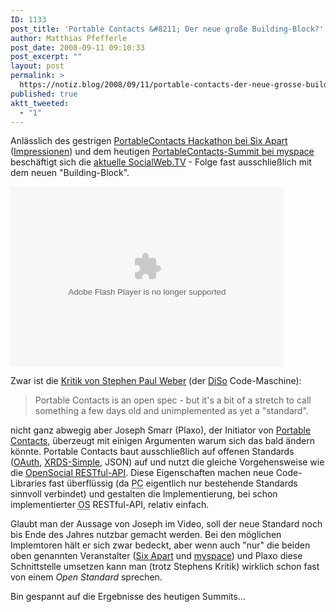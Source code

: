```yaml
---
ID: 1133
post_title: 'Portable Contacts &#8211; Der neue große Building-Block?'
author: Matthias Pfefferle
post_date: 2008-09-11 09:10:33
post_excerpt: ""
layout: post
permalink: >
  https://notiz.blog/2008/09/11/portable-contacts-der-neue-grosse-building-block/
published: true
aktt_tweeted:
  - "1"
---
```

Anlässlich des gestrigen <a href="http://upcoming.yahoo.com/event/1078491/">PortableContacts Hackathon bei Six Apart</a> (<a href="http://therealmccrea.com/2008/09/11/live-from-the-portablecontacts-hackathon/">Impressionen</a>) und dem heutigen <a href="http://upcoming.yahoo.com/event/1005694/">PortableContacts-Summit bei myspace</a> beschäftigt sich die <a href="http://www.thesocialweb.tv/blog/2008/09/episode-9-a-big.html">aktuelle SocialWeb.TV</a> - Folge fast ausschließlich mit dem neuen "Building-Block".

<object type="application/x-shockwave-flash" style="width:437px; height:288px;" data="http://www.viddler.com/player/2fd78fa9/"><param name="movie" value="http://www.viddler.com/player/2fd78fa9/" /><param name="allowScriptAccess" value="always" /><param name="allowFullScreen" value="true" /><param name="wmode" value="transparent"/></object>

Zwar ist die <a href="http://www.thesocialweb.tv/blog/2008/08/episode-5-the-p.html#comment-1140014">Kritik von Stephen Paul Weber</a> (der <a href="http://diso-project.org/">DiSo</a> Code-Maschine):

<blockquote>Portable Contacts is an open spec - but it's a bit of a stretch to call something a few days old and unimplemented as yet a "standard".</blockquote>

nicht ganz abwegig aber Joseph Smarr (Plaxo), der Initiator von <a href="http://portablecontacts.net">Portable Contacts</a>, überzeugt mit einigen Argumenten warum sich das bald ändern könnte. Portable Contacts baut ausschließlich auf offenen Standards (<a href="http://notiz.blog/2007/10/05/oauth-core-10-final-draft/">OAuth</a>, <a href="http://notiz.blog/2008/05/05/xrds-simple-eine-einfuehrung/">XRDS-Simple</a>, JSON) auf und nutzt die gleiche Vorgehensweise wie die <a href="http://code.google.com/apis/opensocial/docs/0.8/restfulspec.html">OpenSocial RESTful-API</a>. Diese Eigenschaften machen neue Code-Libraries fast überflüssig (da <abbr title="PortableContacts">PC</abbr> eigentlich nur bestehende Standards sinnvoll verbindet) und gestalten die Implementierung, bei schon implementierter <abbr title="Open Social">OS</abbr> RESTful-API, relativ einfach.

Glaubt man der Aussage von Joseph im Video, soll der neue Standard noch bis Ende des Jahres nutzbar gemacht werden. Bei den möglichen Implemtoren hält er sich zwar bedeckt, aber wenn auch "nur" die beiden oben genannten Veranstalter (<a href="http://www.sixapart.com">Six Apart</a> und <a href="http://www.myspace.com">myspace</a>) und Plaxo diese Schnittstelle umsetzen kann man (trotz Stephens Kritik) wirklich schon fast von einem <em>Open Standard</em> sprechen.

Bin gespannt auf die Ergebnisse des heutigen Summits...